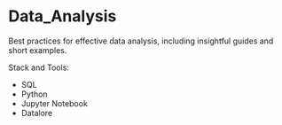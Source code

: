 # Data_Analysis
Best practices for effective data analysis, including insightful guides and short examples.

Stack and Tools:
* SQL
* Python
* Jupyter Notebook
* Datalore
  
